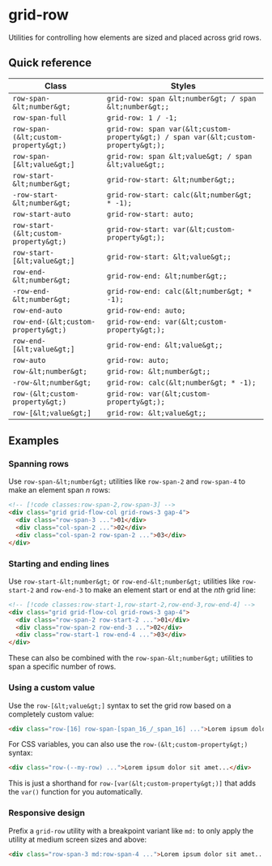 # grid-row

Utilities for controlling how elements are sized and placed across grid rows.

## Quick reference

| Class | Styles |
|---|---|
| `row-span-&lt;number&gt;` | `grid-row: span &lt;number&gt; / span &lt;number&gt;;` |
| `row-span-full` | `grid-row: 1 / -1;` |
| `row-span-(&lt;custom-property&gt;)` | `grid-row: span var(&lt;custom-property&gt;) / span var(&lt;custom-property&gt;);` |
| `row-span-[&lt;value&gt;]` | `grid-row: span &lt;value&gt; / span &lt;value&gt;;` |
| `row-start-&lt;number&gt;` | `grid-row-start: &lt;number&gt;;` |
| `-row-start-&lt;number&gt;` | `grid-row-start: calc(&lt;number&gt; * -1);` |
| `row-start-auto` | `grid-row-start: auto;` |
| `row-start-(&lt;custom-property&gt;)` | `grid-row-start: var(&lt;custom-property&gt;);` |
| `row-start-[&lt;value&gt;]` | `grid-row-start: &lt;value&gt;;` |
| `row-end-&lt;number&gt;` | `grid-row-end: &lt;number&gt;;` |
| `-row-end-&lt;number&gt;` | `grid-row-end: calc(&lt;number&gt; * -1);` |
| `row-end-auto` | `grid-row-end: auto;` |
| `row-end-(&lt;custom-property&gt;)` | `grid-row-end: var(&lt;custom-property&gt;);` |
| `row-end-[&lt;value&gt;]` | `grid-row-end: &lt;value&gt;;` |
| `row-auto` | `grid-row: auto;` |
| `row-&lt;number&gt;` | `grid-row: &lt;number&gt;;` |
| `-row-&lt;number&gt;` | `grid-row: calc(&lt;number&gt; * -1);` |
| `row-(&lt;custom-property&gt;)` | `grid-row: var(&lt;custom-property&gt;);` |
| `row-[&lt;value&gt;]` | `grid-row: &lt;value&gt;;` |


## Examples

### Spanning rows

Use `row-span-&lt;number&gt;` utilities like `row-span-2` and `row-span-4` to make an element span _n_ rows:

```html
<!-- [!code classes:row-span-2,row-span-3] -->
<div class="grid grid-flow-col grid-rows-3 gap-4">
  <div class="row-span-3 ...">01</div>
  <div class="col-span-2 ...">02</div>
  <div class="col-span-2 row-span-2 ...">03</div>
</div>
```

### Starting and ending lines

Use `row-start-&lt;number&gt;` or `row-end-&lt;number&gt;` utilities like `row-start-2` and `row-end-3` to make an element start or end at the _nth_ grid line:

```html
<!-- [!code classes:row-start-1,row-start-2,row-end-3,row-end-4] -->
<div class="grid grid-flow-col grid-rows-3 gap-4">
  <div class="row-span-2 row-start-2 ...">01</div>
  <div class="row-span-2 row-end-3 ...">02</div>
  <div class="row-start-1 row-end-4 ...">03</div>
</div>
```

These can also be combined with the `row-span-&lt;number&gt;` utilities to span a specific number of rows.

### Using a custom value

Use the `row-[&lt;value&gt;]` syntax to set the grid row based on a completely custom value:

```html
<div class="row-[16] row-span-[span_16_/_span_16] ...">Lorem ipsum dolor sit amet...</div>
```

For CSS variables, you can also use the `row-(&lt;custom-property&gt;)` syntax:

```html
<div class="row-(--my-row) ...">Lorem ipsum dolor sit amet...</div>
```

This is just a shorthand for `row-[var(&lt;custom-property&gt;)]` that adds the `var()` function for you automatically.

### Responsive design

Prefix a `grid-row` utility with a breakpoint variant like `md:` to only apply the utility at medium screen sizes and above:

```html
<div class="row-span-3 md:row-span-4 ...">Lorem ipsum dolor sit amet...</div>
```


